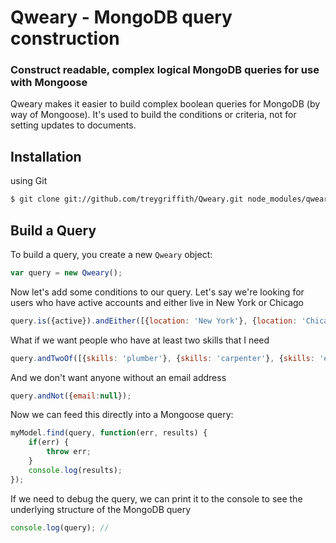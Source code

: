 Qweary - MongoDB query construction
===================================
### Construct readable, complex logical MongoDB queries for use with Mongoose

Qweary makes it easier to build complex boolean queries for MongoDB (by way of Mongoose). It's used to build the conditions or criteria, not for setting updates to documents.

Installation
-------------

 using Git
``` bash
$ git clone git://github.com/treygriffith/Qweary.git node_modules/qweary/
```

Build a Query
-------------
To build a query, you create a new `Qweary` object:
``` javascript
var query = new Qweary();
```
Now let's add some conditions to our query. Let's say we're looking for users who have active accounts and either live in New York or Chicago
``` javascript
query.is({active}).andEither([{location: 'New York'}, {location: 'Chicago'}]);
```
What if we want people who have at least two skills that I need
``` javascript
query.andTwoOf([{skills: 'plumber'}, {skills: 'carpenter'}, {skills: 'electrician'}]);
```
And we don't want anyone without an email address
``` javascript
query.andNot({email:null});
```
Now we can feed this directly into a Mongoose query:
``` javascript
myModel.find(query, function(err, results) {
	if(err) {
		throw err;
	}
	console.log(results);
});
```
If we need to debug the query, we can print it to the console to see the underlying structure of the MongoDB query
``` javascript
console.log(query); //
```